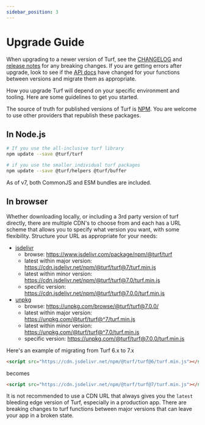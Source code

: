 ```yaml
---
sidebar_position: 3
---
```


# Upgrade Guide

When upgrading to a newer version of Turf, see the [CHANGELOG](https://github.com/Turfjs/turf/blob/master/CHANGELOG.md) and [release notes](https://github.com/Turfjs/turf/releases) for any breaking changes.  If you are getting errors after upgrade, look to see if the [API docs](https://turfjs.org) have changed for your functions between versions and migrate them as appropriate.

How you upgrade Turf will depend on your specific environment and tooling.  Here are some guidelines to get you started.

The source of truth for published versions of Turf is [NPM](https://www.npmjs.com/package/@turf/turf?activeTab=versions).  You are welcome to use other providers that republish these packages.

## In Node.js

```bash
# If you use the all-inclusive turf library
npm update --save @turf/turf

# if you use the smaller individual turf packages
npm update --save @turf/helpers @turf/buffer
```

As of v7, both CommonJS and ESM bundles are included.

## In browser

Whether downloading locally, or including a 3rd party version of turf directly, there are multiple CDN's to choose from and each has a URL scheme that allows you to specify what version you want, with some flexibility.  Structure your URL as appropriate for your needs:

- [jsdelivr](https://www.jsdelivr.com/)
  - browse: https://www.jsdelivr.com/package/npm/@turf/turf
  - latest within major version: https://cdn.jsdelivr.net/npm/@turf/turf@7/turf.min.js
  - latest within minor version: https://cdn.jsdelivr.net/npm/@turf/turf@7.0/turf.min.js
  - specific version: https://cdn.jsdelivr.net/npm/@turf/turf@7.0.0/turf.min.js
- [unpkg](https://www.unpkg.com/)
  - browse: https://unpkg.com/browse/@turf/turf@7.0.0/
  - latest within major version: https://unpkg.com/@turf/turf@^7/turf.min.js
  - latest within minor version: https://unpkg.com/@turf/turf@^7.0/turf.min.js
  - specific version: https://unpkg.com/@turf/turf@7.0.0/turf.min.js

Here's an example of migrating from Turf 6.x to 7.x

```html
<script src="https://cdn.jsdelivr.net/npm/@turf/turf@6/turf.min.js"></script>
```
becomes
```html
<script src="https://cdn.jsdelivr.net/npm/@turf/turf@7/turf.min.js"></script>
```

It is not recommended to use a CDN URL that always gives you the `latest` bleeding edge version of Turf, especially in a production app.  There are breaking changes to turf functions between major versions that can leave your app in a broken state.
